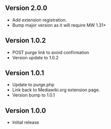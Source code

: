 ## Version 2.0.0

* Add extension registration.
* Bump major version as it will require MW 1.31+

## Version 1.0.2

* POST purge link to avoid confirmation
* Version update to 1.0.2

## Version 1.0.1

* Update to purge.php
* Link back to Mediawiki.org extension page.
* Version bump to 1.0.1

## Version 1.0.0
* Initial release